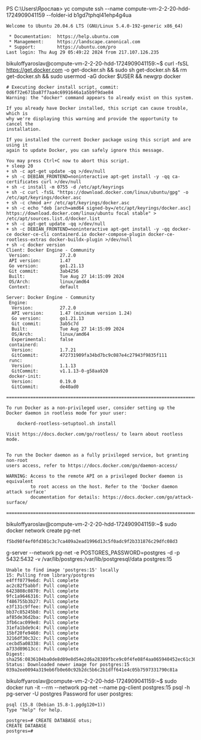 PS C:\Users\Ярослав> yc compute ssh --name compute-vm-2-2-20-hdd-1724909041159 --folder-id b1gd7tphql41ehp4g4ua
```
Welcome to Ubuntu 20.04.6 LTS (GNU/Linux 5.4.0-192-generic x86_64)

 * Documentation:  https://help.ubuntu.com
 * Management:     https://landscape.canonical.com
 * Support:        https://ubuntu.com/pro
Last login: Thu Aug 29 05:49:22 2024 from 217.107.126.235
```
bikuloffyaroslav@compute-vm-2-2-20-hdd-1724909041159:~$ curl -fsSL https://get.docker.com -o get-docker.sh && sudo sh get-docker.sh && rm get-docker.sh && sudo usermod -aG docker $USER && newgrp docker
```
# Executing docker install script, commit: 0d6f72e671ba87f7aa4c6991646a1a5b9f9dae84
Warning: the "docker" command appears to already exist on this system.

If you already have Docker installed, this script can cause trouble, which is
why we're displaying this warning and provide the opportunity to cancel the
installation.

If you installed the current Docker package using this script and are using it
again to update Docker, you can safely ignore this message.

You may press Ctrl+C now to abort this script.
+ sleep 20
+ sh -c apt-get update -qq >/dev/null
+ sh -c DEBIAN_FRONTEND=noninteractive apt-get install -y -qq ca-certificates curl >/dev/null
+ sh -c install -m 0755 -d /etc/apt/keyrings
+ sh -c curl -fsSL "https://download.docker.com/linux/ubuntu/gpg" -o /etc/apt/keyrings/docker.asc
+ sh -c chmod a+r /etc/apt/keyrings/docker.asc
+ sh -c echo "deb [arch=amd64 signed-by=/etc/apt/keyrings/docker.asc] https://download.docker.com/linux/ubuntu focal stable" > /etc/apt/sources.list.d/docker.list
+ sh -c apt-get update -qq >/dev/null
+ sh -c DEBIAN_FRONTEND=noninteractive apt-get install -y -qq docker-ce docker-ce-cli containerd.io docker-compose-plugin docker-ce-rootless-extras docker-buildx-plugin >/dev/null
+ sh -c docker version
Client: Docker Engine - Community
 Version:           27.2.0
 API version:       1.47
 Go version:        go1.21.13
 Git commit:        3ab4256
 Built:             Tue Aug 27 14:15:09 2024
 OS/Arch:           linux/amd64
 Context:           default

Server: Docker Engine - Community
 Engine:
  Version:          27.2.0
  API version:      1.47 (minimum version 1.24)
  Go version:       go1.21.13
  Git commit:       3ab5c7d
  Built:            Tue Aug 27 14:15:09 2024
  OS/Arch:          linux/amd64
  Experimental:     false
 containerd:
  Version:          1.7.21
  GitCommit:        472731909fa34bd7bc9c087e4c27943f9835f111
 runc:
  Version:          1.1.13
  GitCommit:        v1.1.13-0-g58aa920
 docker-init:
  Version:          0.19.0
  GitCommit:        de40ad0

================================================================================

To run Docker as a non-privileged user, consider setting up the
Docker daemon in rootless mode for your user:

    dockerd-rootless-setuptool.sh install

Visit https://docs.docker.com/go/rootless/ to learn about rootless mode.


To run the Docker daemon as a fully privileged service, but granting non-root
users access, refer to https://docs.docker.com/go/daemon-access/

WARNING: Access to the remote API on a privileged Docker daemon is equivalent
         to root access on the host. Refer to the 'Docker daemon attack surface'
         documentation for details: https://docs.docker.com/go/attack-surface/

================================================================================
```
bikuloffyaroslav@compute-vm-2-2-20-hdd-1724909041159:~$ sudo docker network create pg-net
```
f5bd98f4ef0fd301c3c7ca409a2ead1996d13c5f0adc9f2b331876c29dfc08d3
```
g-server --network pg-net -e POSTGRES_PASSWORD=postgres -d -p 5432:5432 -v /var/lib/postgres:/var/lib/postgresql/data postgres:15
```
Unable to find image 'postgres:15' locally
15: Pulling from library/postgres
e4fff0779e6d: Pull complete
ac2c82f5abbf: Pull complete
6423808c0870: Pull complete
9fc1a9646316: Pull complete
f486755b3b27: Pull complete
e3f131c9ffee: Pull complete
bb37c85245b8: Pull complete
af85de36d2ba: Pull complete
3fb6cac099e8: Pull complete
31efa1bde9c4: Pull complete
15bf20fe9460: Pull complete
3216df30c32c: Pull complete
cecbd5a08338: Pull complete
a733d89613cc: Pull complete
Digest: sha256:0836104ba0de8d09e8d54e2d6a28389fbce9c0f4fe08f4aa065940452ec61c30
Status: Downloaded newer image for postgres:15
039a2ee0094a319eb6fb0e60c92b2dc5b6c2b1dff641e4c05b7597331790c81a
```
bikuloffyaroslav@compute-vm-2-2-20-hdd-1724909041159:~$ sudo docker run -it --rm --network pg-net --name pg-client postgres:15 psql -h pg-server -U postgres
Password for user postgres:
```
psql (15.8 (Debian 15.8-1.pgdg120+1))
Type "help" for help.
```
```
postgres=# CREATE DATABASE otus;
CREATE DATABASE
postgres=#
```
